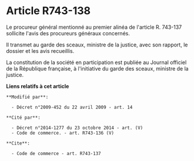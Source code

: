 # Article R743-138

Le procureur général mentionné au premier alinéa de l'article R. 743-137 sollicite l'avis des procureurs généraux concernés.

Il transmet au garde des sceaux, ministre de la justice, avec son rapport, le dossier et les avis recueillis.

La constitution de la société en participation est publiée au Journal officiel de la République française, à l'initiative du
garde des sceaux, ministre de la justice.

**Liens relatifs à cet article**

	**Modifié par**:

	  - Décret n°2009-452 du 22 avril 2009 - art. 14

	**Cité par**:

	  - Décret n°2014-1277 du 23 octobre 2014 - art. (V)
	  - Code de commerce. - art. R743-136 (V)

	**Cite**:

	  - Code de commerce - art. R743-137
